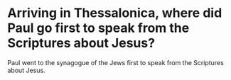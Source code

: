 # Arriving in Thessalonica, where did Paul go first to speak from the Scriptures about Jesus?

Paul went to the synagogue of the Jews first to speak from the Scriptures about Jesus.
